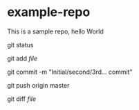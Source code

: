 # example-repo
This is a sample repo, hello World

git status


git add _file_

git commit -m "Initial/second/3rd... commit" 

git push origin master


git diff _file_